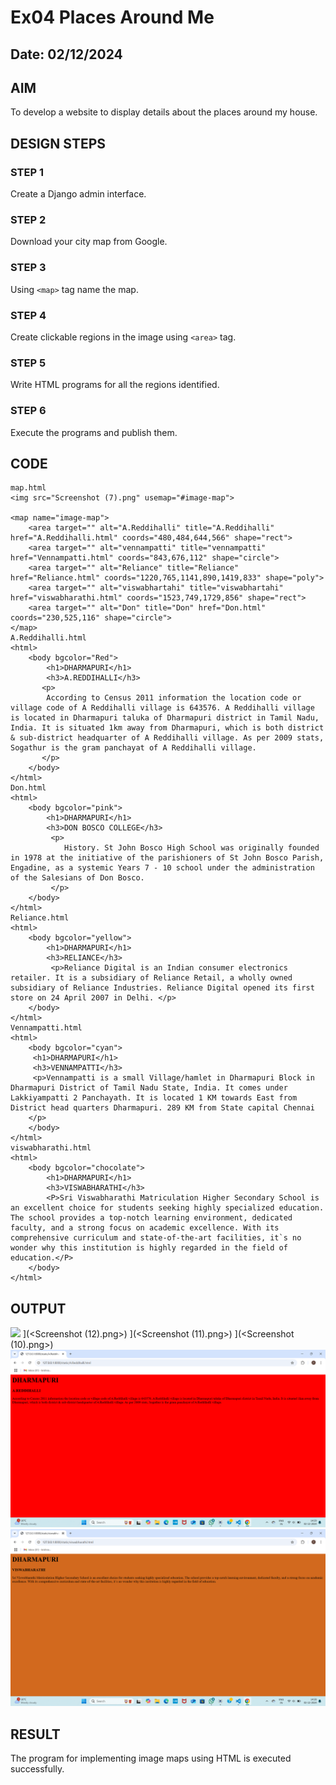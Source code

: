 # Ex04 Places Around Me
## Date: 02/12/2024

## AIM
To develop a website to display details about the places around my house.

## DESIGN STEPS

### STEP 1
Create a Django admin interface.

### STEP 2
Download your city map from Google.

### STEP 3
Using ```<map>``` tag name the map.

### STEP 4
Create clickable regions in the image using ```<area>``` tag.

### STEP 5
Write HTML programs for all the regions identified.

### STEP 6
Execute the programs and publish them.

## CODE
```
map.html
<img src="Screenshot (7).png" usemap="#image-map">

<map name="image-map">
    <area target="" alt="A.Reddihalli" title="A.Reddihalli" href="A.Reddihalli.html" coords="480,484,644,566" shape="rect">
    <area target="" alt="vennampatti" title="vennampatti" href="Vennampatti.html" coords="843,676,112" shape="circle">
    <area target="" alt="Reliance" title="Reliance" href="Reliance.html" coords="1220,765,1141,890,1419,833" shape="poly">
    <area target="" alt="viswabhartahi" title="viswabhartahi" href="viswabharathi.html" coords="1523,749,1729,856" shape="rect">
    <area target="" alt="Don" title="Don" href="Don.html" coords="230,525,116" shape="circle">
</map>
A.Reddihalli.html
<html>
    <body bgcolor="Red">
        <h1>DHARMAPURI</h1>
        <h3>A.REDDIHALLI</h3>
       <p>
        According to Census 2011 information the location code or village code of A Reddihalli village is 643576. A Reddihalli village is located in Dharmapuri taluka of Dharmapuri district in Tamil Nadu, India. It is situated 1km away from Dharmapuri, which is both district & sub-district headquarter of A Reddihalli village. As per 2009 stats, Sogathur is the gram panchayat of A Reddihalli village.
       </p>
    </body>
</html>
Don.html
<html>
    <body bgcolor="pink">
        <h1>DHARMAPURI</h1>
        <h3>DON BOSCO COLLEGE</h3>
         <p>
            History. St John Bosco High School was originally founded in 1978 at the initiative of the parishioners of St John Bosco Parish, Engadine, as a systemic Years 7 - 10 school under the administration of the Salesians of Don Bosco.
         </p>
    </body>
</html>
Reliance.html
<html>
    <body bgcolor="yellow">
        <h1>DHARMAPURI</h1>
        <h3>RELIANCE</h3>
         <p>Reliance Digital is an Indian consumer electronics retailer. It is a subsidiary of Reliance Retail, a wholly owned subsidiary of Reliance Industries. Reliance Digital opened its first store on 24 April 2007 in Delhi. </p>
    </body>
</html>
Vennampatti.html
<html>
    <body bgcolor="cyan">
     <h1>DHARMAPURI</h1>
     <h3>VENNAMPATTI</h3>
     <p>Vennampatti is a small Village/hamlet in Dharmapuri Block in Dharmapuri District of Tamil Nadu State, India. It comes under Lakkiyampatti 2 Panchayath. It is located 1 KM towards East from District head quarters Dharmapuri. 289 KM from State capital Chennai
    </p>
    </body>
</html>
viswabharathi.html
<html>
    <body bgcolor="chocolate">
        <h1>DHARMAPURI</h1>
        <h3>VISWABHARATHI</h3>
        <P>Sri Viswabharathi Matriculation Higher Secondary School is an excellent choice for students seeking highly specialized education. The school provides a top-notch learning environment, dedicated faculty, and a strong focus on academic excellence. With its comprehensive curriculum and state-of-the-art facilities, it`s no wonder why this institution is highly regarded in the field of education.</P>
    </body>
</html>
```
## OUTPUT
![
](<Screenshot (13).png>)
](<Screenshot (12).png>)
](<Screenshot (11).png>)
](<Screenshot (10).png>)
![alt text](<Screenshot (9).png>)
![alt text](<Screenshot (8).png>)



## RESULT
The program for implementing image maps using HTML is executed successfully.
